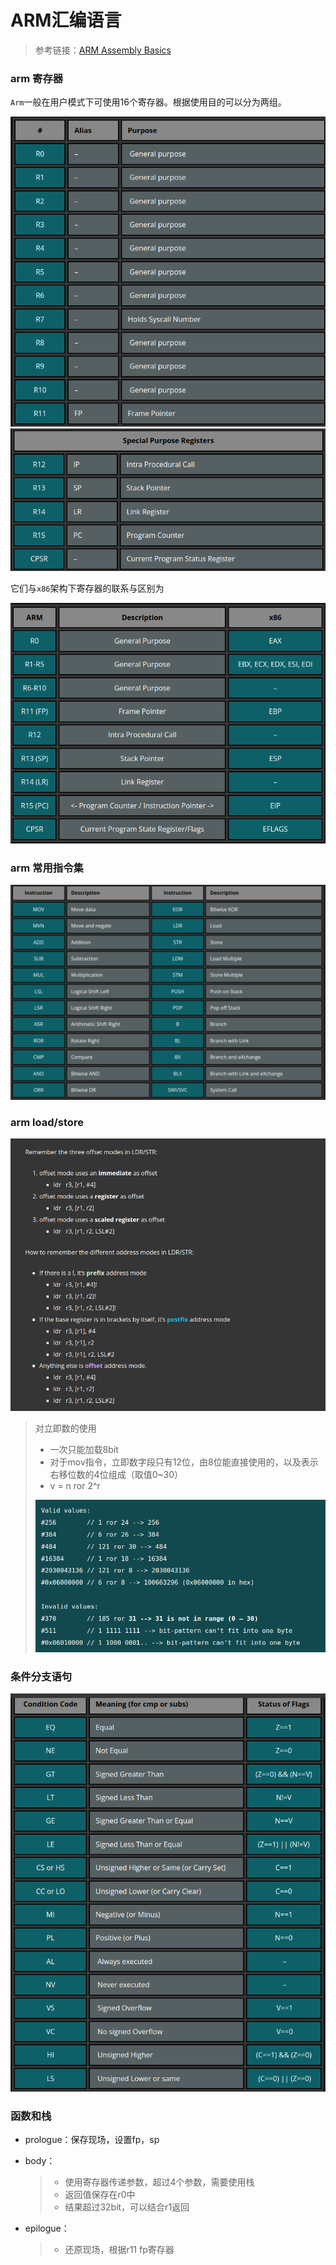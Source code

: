 # ARM汇编语言

> 参考链接：[ARM Assembly Basics](https://azeria-labs.com/memory-instructions-load-and-store-part-4/)

### arm 寄存器

`Arm`一般在用户模式下可使用16个寄存器。根据使用目的可以分为两组。

![image-20221011003309562](arm-note.assets/image-20221011003309562.png)![image-20221011003322945](arm-note.assets/image-20221011003322945.png)

它们与`x86`架构下寄存器的联系与区别为

![image-20221011003434659](arm-note.assets/image-20221011003434659.png)

### arm 常用指令集

![image-20221011004726388](arm-note.assets/image-20221011004726388.png)

### arm load/store

![image-20221012122709349](arm-note.assets/image-20221012122709349.png)

> 对立即数的使用
>
> - 一次只能加载8bit
> - 对于mov指令，立即数字段只有12位，由8位能直接使用的，以及表示右移位数的4位组成（取值0~30）
> - v = n ror 2^r
>
> ![image-20221012123355849](arm-note.assets/image-20221012123355849.png)

### 条件分支语句

![image-20221012130604398](arm-note.assets/image-20221012130604398.png)

### 函数和栈

- prologue：保存现场，设置fp，sp

- body：

    > - 使用寄存器传递参数，超过4个参数，需要使用栈
    > - 返回值保存在r0中
    > - 结果超过32bit，可以结合r1返回

- epilogue：

    >- 还原现场，根据r11 fp寄存器
    >

